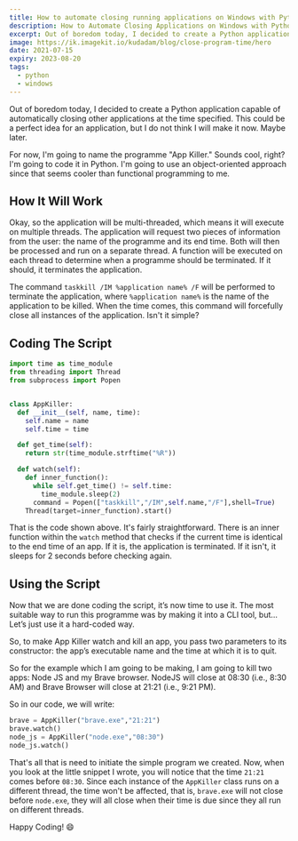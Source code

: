 ```yaml
---
title: How to automate closing running applications on Windows with Python
description: How to Automate Closing Applications on Windows with Python. Learn how to create a simple and useful programme that can close any running application on your Windows computer at a specified time using Python.
excerpt: Out of boredom today, I decided to create a Python application capable of automatically closing other applications at the time specified.
image: https://ik.imagekit.io/kudadam/blog/close-program-time/hero
date: 2021-07-15
expiry: 2023-08-20
tags:
  - python
  - windows
---
```


<!--TODO: Add more infor -->

Out of boredom today, I decided to create a Python application capable of automatically closing other applications at the time specified. This could be a perfect idea for an application, but I do not think I will make it now. Maybe later.

For now, I'm going to name the programme "App Killer." Sounds cool, right? 
I'm going to code it in Python. I'm going to use an object-oriented approach since that seems cooler than functional programming to me.

## How It Will Work

Okay, so the application will be multi-threaded, which means it will execute on multiple threads. The application will request two pieces of information from the user: the name of the programme and its end time. Both will then be processed and run on a separate thread. A function will be executed on each thread to determine when a programme should be terminated. If it should, it terminates the application.

The command `taskkill /IM %application name% /F` will be performed to terminate the application, where `%application name%` is the name of the application to be killed. When the time comes, this command will forcefully close all instances of the application. Isn't it simple?

## Coding The Script

```python
import time as time_module
from threading import Thread
from subprocess import Popen


class AppKiller:
  def __init__(self, name, time):
    self.name = name
    self.time = time

  def get_time(self):
    return str(time_module.strftime("%R"))

  def watch(self):
    def inner_function():
      while self.get_time() != self.time:
        time_module.sleep(2)
      command = Popen(["taskkill","/IM",self.name,"/F"],shell=True)
    Thread(target=inner_function).start()
```

That is the code shown above. It's fairly straightforward. There is an inner function within the `watch` method that checks if the current time is identical to the end time of an app. If it is, the application is terminated. If it isn't, it sleeps for 2 seconds before checking again.

## Using the Script

Now that we are done coding the script, it’s now time to use it. The most suitable way to run this programme was by making it into a CLI tool, but... Let’s just use it a hard-coded way.

So, to make App Killer watch and kill an app, you pass two parameters to its constructor: the app’s executable name and the time at which it is to quit.

So for the example which I am going to be making, I am going to kill two apps: Node JS and my Brave browser. NodeJS will close at 08:30 (i.e., 8:30 AM) and Brave Browser will close at 21:21 (i.e., 9:21 PM).

So in our code, we will write:

```python
brave = AppKiller("brave.exe","21:21")
brave.watch()
node_js = AppKiller("node.exe","08:30")
node_js.watch()
```

That's all that is need to initiate the simple program we created.
Now, when you look at the little snippet I wrote, you will notice that the time `21:21` comes before `08:30`. Since each instance of the `AppKiller` class runs on a different thread, the time won't be affected, that is, `brave.exe` will not close before `node.exe`, they will all close when their time is due since they all run on different threads.

Happy Coding! :smile:
